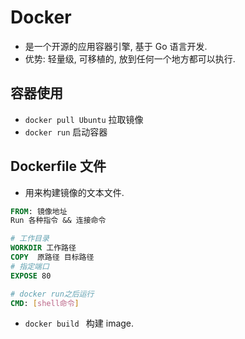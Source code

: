 # Docker

-   是一个开源的应用容器引擎, 基于 Go 语言开发.
-   优势: 轻量级, 可移植的, 放到任何一个地方都可以执行.

## 容器使用

-   `docker pull Ubuntu` 拉取镜像
-   `docker run` 启动容器

## Dockerfile 文件

-   用来构建镜像的文本文件.

```Dockerfile
FROM: 镜像地址
Run 各种指令 && 连接命令

# 工作目录
WORKDIR 工作路径
COPY  原路径 目标路径
# 指定端口
EXPOSE 80

# docker run之后运行
CMD: [shell命令]
```

-   `docker build ` 构建 image.
